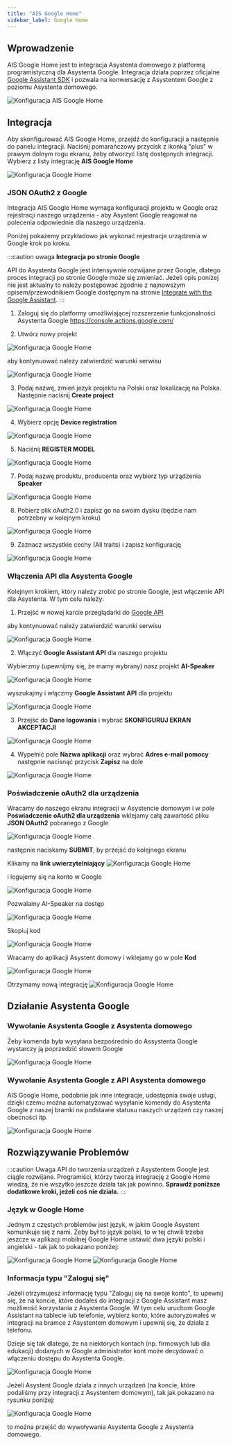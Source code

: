 ```yaml
---
title: "AIS Google Home"
sidebar_label: Google Home
---
```


## Wprowadzenie

AIS Google Home jest to integracja Asystenta domowego z platformą programistyczną dla Asystenta Google.
Integracja działa poprzez oficjalne [Google Assistant SDK](https://developers.google.com/assistant) i pozwala na konwersację z Asystentem Google z poziomu Asystenta domowego. 


![Konfiguracja AIS Google Home](/img/en/bramka/ais_google_home_1.png)


## Integracja


Aby skonfigurować AIS Google Home, przejdź do konfiguracji a następnie do panelu integracji. Naciśnij pomarańczowy przycisk z ikonką "plus" w prawym dolnym rogu ekranu, żeby otworzyć listę dostępnych integracji. Wybierz z listy integrację **AIS Google Home**

![Konfiguracja Google Home](/img/en/bramka/ais_google_home_0.png)


### JSON OAuth2 z Google


Integracja AIS Google Home wymaga konfiguracji projektu w Google oraz rejestracji naszego urządzenia - aby Asystent Google reagował na polecenia odpowiednie dla naszego urządzenia.

Poniżej pokażemy przykładowo jak wykonać rejestracje urządzenia w Google krok po kroku. 

:::caution uwaga
**Integracja po stronie Google**

API do Asystenta Google jest intensywnie rozwijane przez Google, dlatego proces integracji po stronie Google może się zmieniać.
Jeżeli opis poniżej nie jest aktualny to należy postępować zgodnie z najnowszym opisem/przewodnikiem Google dostępnym na stronie [Integrate with the Google Assistant](https://developers.google.com/assistant/sdk/guides/service/python/embed/config-dev-project-and-account). 
:::



1. Zaloguj się do platformy umożliwiającej rozszerzenie funkcjonalności Asystenta Google https://console.actions.google.com/

2. Utwórz nowy projekt 

![Konfiguracja Google Home](/img/en/bramka/ais_google_home_3.png)

aby kontynuować należy zatwierdzić warunki serwisu

![Konfiguracja Google Home](/img/en/bramka/ais_google_home_3_1.png)


3. Podaj nazwę, zmień jezyk projektu na Polski oraz lokalizację na Polska. Następnie naciśnij **Create project**

![Konfiguracja Google Home](/img/en/bramka/ais_google_home_4.png)

4. Wybierz opcję **Device registration** 

![Konfiguracja Google Home](/img/en/bramka/ais_google_home_5.png)

5. Naciśnij **REGISTER MODEL**

![Konfiguracja Google Home](/img/en/bramka/ais_google_home_6.png)

7. Podaj nazwę produktu, producenta oraz wybierz typ urządzenia **Speaker**

![Konfiguracja Google Home](/img/en/bramka/ais_google_home_7.png)

8. Pobierz plik oAuth2.0 i zapisz go na swoim dysku (będzie nam potrzebny w kolejnym kroku)

![Konfiguracja Google Home](/img/en/bramka/ais_google_home_8.png)

9. Zaznacz wszystkie cechy (All traits) i zapisz konfigurację

![Konfiguracja Google Home](/img/en/bramka/ais_google_home_9.png)


### Włączenia API dla Asystenta Google

Kolejnym krokiem, który należy zrobić po stronie Google, jest włączenie API dla Asystenta. W tym celu należy:

1. Przejść w nowej karcie przeglądarki do [Google API](https://console.developers.google.com/apis/api/embeddedassistant.googleapis.com/overview)

aby kontynuować należy zatwierdzić warunki serwisu

![Konfiguracja Google Home](/img/en/bramka/ais_google_home_9_1.png)

2. Włączyć **Google Assistant API** dla naszego projektu

Wybierzmy (upewnijmy się, że mamy wybrany) nasz projekt **AI-Speaker**

![Konfiguracja Google Home](/img/en/bramka/ais_google_home_9_2.png)

wyszukajmy i włączmy **Google Assistant API**  dla projektu

![Konfiguracja Google Home](/img/en/bramka/ais_google_home_10.png)

3. Przejść do **Dane logowania** i wybrać **SKONFIGURUJ EKRAN AKCEPTACJI**

![Konfiguracja Google Home](/img/en/bramka/ais_google_home_11.png)

4. Wypełnić pole **Nazwa aplikacji** oraz wybrać **Adres e-mail pomocy** następnie nacisnąć przycisk **Zapisz** na dole

![Konfiguracja Google Home](/img/en/bramka/ais_google_home_12.png)



### Poświadczenie oAuth2 dla urządzenia

Wracamy do naszego ekranu integracji w Asystencie domowym i w pole **Poświadczenie oAuth2 dla urządzenia** wklejamy całą zawartość pliku **JSON OAuth2** pobranego z Google

![Konfiguracja Google Home](/img/en/bramka/ais_google_home_13.png)

następnie naciskamy **SUBMIT**, by przejść do kolejnego ekranu


Klikamy na **link uwierzytelniający** 
![Konfiguracja Google Home](/img/en/bramka/ais_google_home_14.png)

i logujemy się na konto w Google 

![Konfiguracja Google Home](/img/en/bramka/ais_google_home_15.png)

Pozwalamy AI-Speaker na dostęp

![Konfiguracja Google Home](/img/en/bramka/ais_google_home_16.png)

Skopiuj kod

![Konfiguracja Google Home](/img/en/bramka/ais_google_home_17.png)

Wracamy do aplikacji Asystent domowy i wklejamy go w pole **Kod**

![Konfiguracja Google Home](/img/en/bramka/ais_google_home_18.png)

Otrzymamy nową integrację
![Konfiguracja Google Home](/img/en/bramka/ais_google_home_19.png)


## Działanie Asystenta Google

### Wywołanie Asystenta Google z Asystenta domowego

Żeby komenda była wysyłana bezpośrednio do Assystenta Google wystarczy ją poprzedzić słowem Google 

![Konfiguracja Google Home](/img/en/bramka/ais_google_home_22.png)


### Wywołanie Asystenta Google z API Asystenta domowego

AIS Google Home, podobnie jak inne integracje, udostępnia swoje usługi, dzięki czemu można automatyzować wysyłanie komendy do Asystenta Google z naszej bramki na podstawie statusu naszych urządzeń czy naszej obecności itp.

![Konfiguracja Google Home](/img/en/bramka/ais_google_home_23.png)



## Rozwiązywanie Problemów

:::caution Uwaga
API do tworzenia urządzeń z Asystentem Google jest ciągle rozwijane. Programiści, którzy tworzą integrację z Google Home wiedzą, że nie wszytko jeszcze działa tak jak powinno. **Sprawdź poniższe dodatkowe kroki, jeżeli coś nie działa.**
:::


### Język w Google Home

 Jednym z częstych problemów jest język, w jakim Google Asystent komunikuje się z nami. Żeby był to język polski, to w tej chwili trzeba jeszcze w aplikacji mobilnej Google Home ustawić dwa języki polski i angielski - tak jak to pokazano poniżej:

![Konfiguracja Google Home](/img/en/bramka/ais_google_home_20.png)
![Konfiguracja Google Home](/img/en/bramka/ais_google_home_21.png)


### Informacja typu "Zaloguj się"

Jeżeli otrzymujesz informację typu "Zaloguj się na swoje konto", to upewnij się, że na koncie, które dodałeś do integracji z Google Assistant masz możliwość korzystania z Asystenta Google. W tym celu uruchom Google Assistant na tablecie lub telefonie, wybierz konto, które autoryzowałeś w integracji na bramce z Asystentem domowym i upewnij się, że działa z telefonu.

Dzieje się tak dlatego, że na niektórych kontach (np. firmowych lub dla edukacji) dodanych w Google administrator kont może decydować o włączeniu dostępu do Asystenta Google.

![Konfiguracja Google Home](/img/en/bramka/ais_google_home_24.png)

Jeżeli Asystent Google działa z innych urządzeń (na koncie, które podaliśmy przy integracji z Asystentem domowym), tak jak pokazano na rysunku poniżej:

![Konfiguracja Google Home](/img/en/bramka/ais_google_home_25.png)

to można przejść do wywoływania Asystenta Google z Asystenta domowego.
